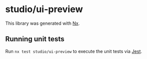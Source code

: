# studio/ui-preview

This library was generated with [Nx](https://nx.dev).

## Running unit tests

Run `nx test studio/ui-preview` to execute the unit tests via [Jest](https://jestjs.io).
